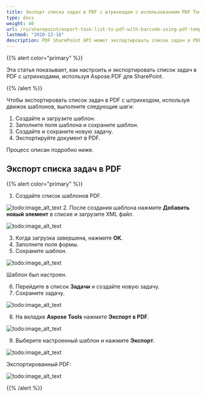 ```yaml
---
title: Экспорт списка задач в PDF с штрихкодом с использованием PDF Template Engine
type: docs
weight: 40
url: /ru/sharepoint/export-task-list-to-pdf-with-barcode-using-pdf-template-engine/
lastmod: "2020-12-16"
description: PDF SharePoint API может экспортировать список задач в PDF с штрихкодом с использованием PDF Template Engine.
---
```


{{% alert color="primary" %}}

Эта статья показывает, как настроить и экспортировать список задач в PDF с штрихкодами, используя Aspose.PDF для SharePoint.

{{% /alert %}}

Чтобы экспортировать список задач в PDF с штрихкодом, используя движок шаблонов, выполните следующие шаги:

1. Создайте и загрузите шаблон.
1. Заполните поля шаблона и сохраните шаблон.
1. Создайте и сохраните новую задачу.
1. Экспортируйте документ в PDF.

Процесс описан подробно ниже.

## **Экспорт списка задач в PDF**

{{% alert color="primary" %}}

1. Создайте список шаблонов PDF.

![todo:image_alt_text](export-task-list-to-pdf-with-barcode-using-pdf-template-engine_1.png)
2. После создания шаблона нажмите **Добавить новый элемент** в списке и загрузите XML файл.

![todo:image_alt_text](export-task-list-to-pdf-with-barcode-using-pdf-template-engine_2.png)

3. Когда загрузка завершена, нажмите **ОК**.
4. Заполните поля формы.
5. Сохраните шаблон.

![todo:image_alt_text](export-task-list-to-pdf-with-barcode-using-pdf-template-engine_3.png)

Шаблон был настроен.

6. Перейдите в список **Задачи** и создайте новую задачу.
7. Сохраните задачу.

![todo:image_alt_text](export-task-list-to-pdf-with-barcode-using-pdf-template-engine_4.png)

8. На вкладке **Aspose Tools** нажмите **Экспорт в PDF**.

![todo:image_alt_text](export-task-list-to-pdf-with-barcode-using-pdf-template-engine_5.png)

9. Выберите настроенный шаблон и нажмите **Экспорт**.

![todo:image_alt_text](export-task-list-to-pdf-with-barcode-using-pdf-template-engine_6.png)

Экспортированный PDF:

![todo:image_alt_text](export-task-list-to-pdf-with-barcode-using-pdf-template-engine_7.png)

{{% /alert %}}